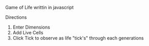 Game of Life writtin in javascript

Directions
  1. Enter Dimensions 
  2. Add Live Cells
  3. Click Tick to observe as life "tick's" through each generations
